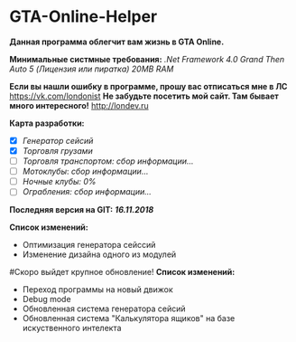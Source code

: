 # GTA-Online-Helper
**Данная программа облегчит вам жизнь в GTA Online.**

**Минимальные систмные требования:**
*.Net Framework 4.0*
*Grand Then Auto 5 (Лицензия или пиратка)*
*20MB RAM*

**Если вы нашли ошибку в программе, прошу вас отписаться мне в ЛС**
https://vk.com/londonist
**Не забудьте посетить мой сайт. Там бывает много интересного!** 
http://londev.ru

**Карта разработки:**

 - [x] *Генератор сейсий*
 - [x] *Торговля грузами*
 - [ ] *Торговля транспортом:* *сбор информации...*
 - [ ] *Мотоклубы*: *сбор информации...*
 - [ ] *Ночные клубы:* *0%*
 - [ ] *Ограбления:* *сбор информации...*

**Последняя версия на GIT:** ***16.11.2018***

**Список изменений:**

 - Оптимизация генератора сейссий
 - Изменение дизайна одного из модулей

#Скоро выйдет крупное обновление! 
**Список изменений:**
 - Переход программы на новый движок
 - Debug mode
 - Обновленная система генератора сейсий
 - Обновленная система "Калькулятора ящиков" на базе искуственного интелекта
